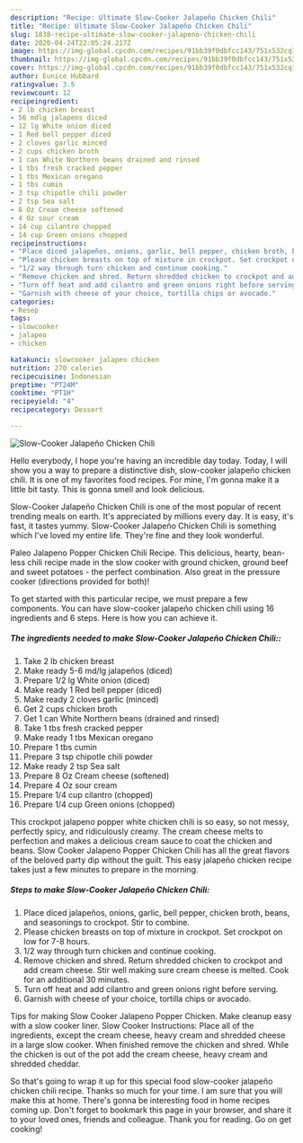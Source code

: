 ```yaml
---
description: "Recipe: Ultimate Slow-Cooker Jalapeño Chicken Chili"
title: "Recipe: Ultimate Slow-Cooker Jalapeño Chicken Chili"
slug: 1838-recipe-ultimate-slow-cooker-jalapeno-chicken-chili
date: 2020-04-24T22:05:24.217Z
image: https://img-global.cpcdn.com/recipes/91bb39f0dbfcc143/751x532cq70/slow-cooker-jalapeno-chicken-chili-recipe-main-photo.jpg
thumbnail: https://img-global.cpcdn.com/recipes/91bb39f0dbfcc143/751x532cq70/slow-cooker-jalapeno-chicken-chili-recipe-main-photo.jpg
cover: https://img-global.cpcdn.com/recipes/91bb39f0dbfcc143/751x532cq70/slow-cooker-jalapeno-chicken-chili-recipe-main-photo.jpg
author: Eunice Hubbard
ratingvalue: 3.5
reviewcount: 12
recipeingredient:
- 2 lb chicken breast
- 56 mdlg jalapeos diced
- 12 lg White onion diced
- 1 Red bell pepper diced
- 2 cloves garlic minced
- 2 cups chicken broth
- 1 can White Northern beans drained and rinsed
- 1 tbs fresh cracked pepper
- 1 tbs Mexican oregano
- 1 tbs cumin
- 3 tsp chipotle chili powder
- 2 tsp Sea salt
- 8 Oz Cream cheese softened
- 4 Oz sour cream
- 14 cup cilantro chopped
- 14 cup Green onions chopped
recipeinstructions:
- "Place diced jalapeños, onions, garlic, bell pepper, chicken broth, beans, and seasonings to crockpot. Stir to combine."
- "Please chicken breasts on top of mixture in crockpot. Set crockpot on low for 7-8 hours."
- "1/2 way through turn chicken and continue cooking."
- "Remove chicken and shred. Return shredded chicken to crockpot and add cream cheese. Stir well making sure cream cheese is melted. Cook for an additional 30 minutes."
- "Turn off heat and add cilantro and green onions right before serving."
- "Garnish with cheese of your choice, tortilla chips or avocado."
categories:
- Resep
tags:
- slowcooker
- jalapeo
- chicken

katakunci: slowcooker jalapeo chicken
nutrition: 270 calories
recipecuisine: Indonesian
preptime: "PT24M"
cooktime: "PT1H"
recipeyield: "4"
recipecategory: Dessert

---
```



![Slow-Cooker Jalapeño Chicken Chili](https://img-global.cpcdn.com/recipes/91bb39f0dbfcc143/751x532cq70/slow-cooker-jalapeno-chicken-chili-recipe-main-photo.jpg)

Hello everybody, I hope you're having an incredible day today. Today, I will show you a way to prepare a distinctive dish, slow-cooker jalapeño chicken chili. It is one of my favorites food recipes. For mine, I'm gonna make it a little bit tasty. This is gonna smell and look delicious.

Slow-Cooker Jalapeño Chicken Chili is one of the most popular of recent trending meals on earth. It's appreciated by millions every day. It is easy, it's fast, it tastes yummy. Slow-Cooker Jalapeño Chicken Chili is something which I've loved my entire life. They're fine and they look wonderful.

Paleo Jalapeno Popper Chicken Chili Recipe. This delicious, hearty, bean-less chili recipe made in the slow cooker with ground chicken, ground beef and sweet potatoes - the perfect combination. Also great in the pressure cooker (directions provided for both)!


To get started with this particular recipe, we must prepare a few components. You can have slow-cooker jalapeño chicken chili using 16 ingredients and 6 steps. Here is how you can achieve it.

##### The ingredients needed to make Slow-Cooker Jalapeño Chicken Chili::

1. Take 2 lb chicken breast
1. Make ready 5-6 md/lg jalapeños (diced)
1. Prepare 1/2 lg White onion (diced)
1. Make ready 1 Red bell pepper (diced)
1. Make ready 2 cloves garlic (minced)
1. Get 2 cups chicken broth
1. Get 1 can White Northern beans (drained and rinsed)
1. Take 1 tbs fresh cracked pepper
1. Make ready 1 tbs Mexican oregano
1. Prepare 1 tbs cumin
1. Prepare 3 tsp chipotle chili powder
1. Make ready 2 tsp Sea salt
1. Prepare 8 Oz Cream cheese (softened)
1. Prepare 4 Oz sour cream
1. Prepare 1/4 cup cilantro (chopped)
1. Prepare 1/4 cup Green onions (chopped)


This crockpot jalapeno popper white chicken chili is so easy, so not messy, perfectly spicy, and ridiculously creamy. The cream cheese melts to perfection and makes a delicious cream sauce to coat the chicken and beans. Slow Cooker Jalapeno Popper Chicken Chili has all the great flavors of the beloved party dip without the guilt. This easy jalapeño chicken recipe takes just a few minutes to prepare in the morning. 

##### Steps to make Slow-Cooker Jalapeño Chicken Chili:

1. Place diced jalapeños, onions, garlic, bell pepper, chicken broth, beans, and seasonings to crockpot. Stir to combine.
1. Please chicken breasts on top of mixture in crockpot. Set crockpot on low for 7-8 hours.
1. 1/2 way through turn chicken and continue cooking.
1. Remove chicken and shred. Return shredded chicken to crockpot and add cream cheese. Stir well making sure cream cheese is melted. Cook for an additional 30 minutes.
1. Turn off heat and add cilantro and green onions right before serving.
1. Garnish with cheese of your choice, tortilla chips or avocado.


Tips for making Slow Cooker Jalapeno Popper Chicken. Make cleanup easy with a slow cooker liner. Slow Cooker Instructions: Place all of the ingredients, except the cream cheese, heavy cream and shredded cheese in a large slow cooker. When finished remove the chicken and shred. While the chicken is out of the pot add the cream cheese, heavy cream and shredded cheddar. 

So that's going to wrap it up for this special food slow-cooker jalapeño chicken chili recipe. Thanks so much for your time. I am sure that you will make this at home. There's gonna be interesting food in home recipes coming up. Don't forget to bookmark this page in your browser, and share it to your loved ones, friends and colleague. Thank you for reading. Go on get cooking!
